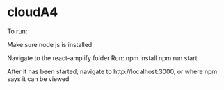 # cloudA4

To run:

Make sure node js is installed

Navigate to the react-amplify folder
Run:
    npm install
    npm run start

After it has been started, navigate to http://localhost:3000, or where npm says it can be viewed
